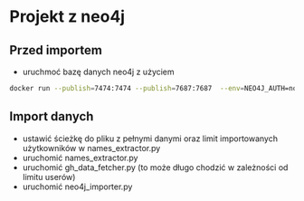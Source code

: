 # Projekt z neo4j

## Przed importem

- uruchmoć bazę danych neo4j z użyciem
```bash
docker run --publish=7474:7474 --publish=7687:7687  --env=NEO4J_AUTH=none --name  my-neo  neo4j
```

## Import danych 

- ustawić ścieżkę do pliku z pełnymi danymi oraz limit importowanych użytkowników w names_extractor.py
- uruchomić names_extractor.py
- uruchomić gh_data_fetcher.py (to może długo chodzić w zależności od limitu userów)
- uruchomić neo4j_importer.py
